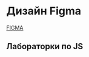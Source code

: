 # Дизайн Figma

[FIGMA](https://www.figma.com/design/PF0wTLBBpJzLUewuYkqLky/%D0%9E%D1%81%D0%BD%D0%BE%D0%B2%D1%8B_figma?node-id=21188-1075&node-type=frame&t=aZme2S4LP7loxQ7R-0)

## Лабораторки по JS